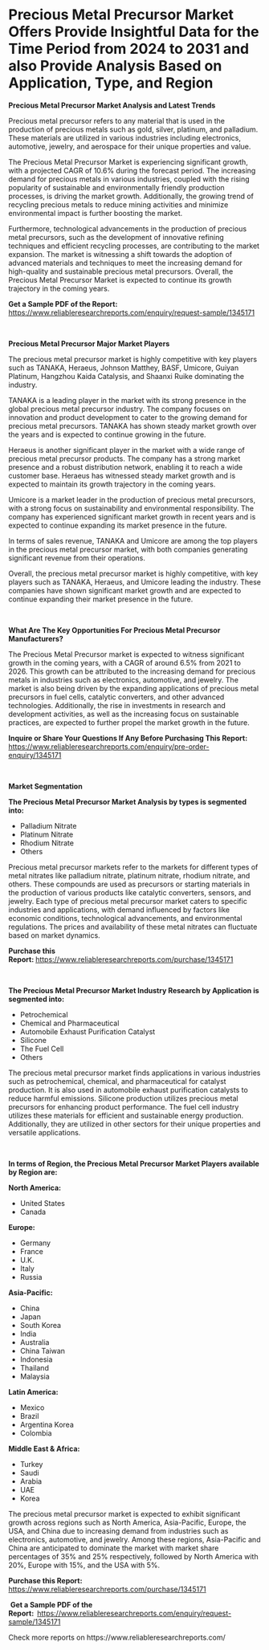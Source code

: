 <p><h1>Precious Metal Precursor Market Offers Provide Insightful Data for the Time Period from 2024 to 2031 and also Provide Analysis Based on Application, Type, and Region</h1></p><p><strong>Precious Metal Precursor Market Analysis and Latest Trends</strong></p>
<p><p>Precious metal precursor refers to any material that is used in the production of precious metals such as gold, silver, platinum, and palladium. These materials are utilized in various industries including electronics, automotive, jewelry, and aerospace for their unique properties and value.</p><p>The Precious Metal Precursor Market is experiencing significant growth, with a projected CAGR of 10.6% during the forecast period. The increasing demand for precious metals in various industries, coupled with the rising popularity of sustainable and environmentally friendly production processes, is driving the market growth. Additionally, the growing trend of recycling precious metals to reduce mining activities and minimize environmental impact is further boosting the market.</p><p>Furthermore, technological advancements in the production of precious metal precursors, such as the development of innovative refining techniques and efficient recycling processes, are contributing to the market expansion. The market is witnessing a shift towards the adoption of advanced materials and techniques to meet the increasing demand for high-quality and sustainable precious metal precursors. Overall, the Precious Metal Precursor Market is expected to continue its growth trajectory in the coming years.</p></p>
<p><strong>Get a Sample PDF of the Report:&nbsp;</strong> <a href="https://www.reliableresearchreports.com/enquiry/request-sample/1345171">https://www.reliableresearchreports.com/enquiry/request-sample/1345171</a></p>
<p>&nbsp;</p>
<p><strong>Precious Metal Precursor Major Market Players</strong></p>
<p><p>The precious metal precursor market is highly competitive with key players such as TANAKA, Heraeus, Johnson Matthey, BASF, Umicore, Guiyan Platinum, Hangzhou Kaida Catalysis, and Shaanxi Ruike dominating the industry.</p><p>TANAKA is a leading player in the market with its strong presence in the global precious metal precursor industry. The company focuses on innovation and product development to cater to the growing demand for precious metal precursors. TANAKA has shown steady market growth over the years and is expected to continue growing in the future.</p><p>Heraeus is another significant player in the market with a wide range of precious metal precursor products. The company has a strong market presence and a robust distribution network, enabling it to reach a wide customer base. Heraeus has witnessed steady market growth and is expected to maintain its growth trajectory in the coming years.</p><p>Umicore is a market leader in the production of precious metal precursors, with a strong focus on sustainability and environmental responsibility. The company has experienced significant market growth in recent years and is expected to continue expanding its market presence in the future.</p><p>In terms of sales revenue, TANAKA and Umicore are among the top players in the precious metal precursor market, with both companies generating significant revenue from their operations.</p><p>Overall, the precious metal precursor market is highly competitive, with key players such as TANAKA, Heraeus, and Umicore leading the industry. These companies have shown significant market growth and are expected to continue expanding their market presence in the future.</p></p>
<p>&nbsp;</p>
<p><strong>What Are The Key Opportunities For Precious Metal Precursor Manufacturers?</strong></p>
<p><p>The Precious Metal Precursor market is expected to witness significant growth in the coming years, with a CAGR of around 6.5% from 2021 to 2026. This growth can be attributed to the increasing demand for precious metals in industries such as electronics, automotive, and jewelry. The market is also being driven by the expanding applications of precious metal precursors in fuel cells, catalytic converters, and other advanced technologies. Additionally, the rise in investments in research and development activities, as well as the increasing focus on sustainable practices, are expected to further propel the market growth in the future.</p></p>
<p><strong>Inquire or Share Your Questions If Any Before Purchasing This Report:</strong> <a href="https://www.reliableresearchreports.com/enquiry/pre-order-enquiry/1345171">https://www.reliableresearchreports.com/enquiry/pre-order-enquiry/1345171</a></p>
<p>&nbsp;</p>
<p><strong>Market Segmentation</strong></p>
<p><strong>The Precious Metal Precursor Market Analysis by types is segmented into:</strong></p>
<p><ul><li>Palladium Nitrate</li><li>Platinum Nitrate</li><li>Rhodium Nitrate</li><li>Others</li></ul></p>
<p><p>Precious metal precursor markets refer to the markets for different types of metal nitrates like palladium nitrate, platinum nitrate, rhodium nitrate, and others. These compounds are used as precursors or starting materials in the production of various products like catalytic converters, sensors, and jewelry. Each type of precious metal precursor market caters to specific industries and applications, with demand influenced by factors like economic conditions, technological advancements, and environmental regulations. The prices and availability of these metal nitrates can fluctuate based on market dynamics.</p></p>
<p><strong>Purchase this Report:&nbsp;</strong><a href="https://www.reliableresearchreports.com/purchase/1345171">https://www.reliableresearchreports.com/purchase/1345171</a></p>
<p>&nbsp;</p>
<p><strong>The Precious Metal Precursor Market Industry Research by Application is segmented into:</strong></p>
<p><ul><li>Petrochemical</li><li>Chemical and Pharmaceutical</li><li>Automobile Exhaust Purification Catalyst</li><li>Silicone</li><li>The Fuel Cell</li><li>Others</li></ul></p>
<p><p>The precious metal precursor market finds applications in various industries such as petrochemical, chemical, and pharmaceutical for catalyst production. It is also used in automobile exhaust purification catalysts to reduce harmful emissions. Silicone production utilizes precious metal precursors for enhancing product performance. The fuel cell industry utilizes these materials for efficient and sustainable energy production. Additionally, they are utilized in other sectors for their unique properties and versatile applications.</p></p>
<p>&nbsp;</p>
<p><strong>In terms of Region, the Precious Metal Precursor Market Players available by Region are:</strong></p>
<p>
    <p> <strong> North America: </strong>
        <ul>
            <li>United States</li>
            <li>Canada</li>
        </ul>
        </p> 
    <p> <strong> Europe: </strong>
        <ul>
            <li>Germany</li>
            <li>France</li>
            <li>U.K.</li>
            <li>Italy</li>
            <li>Russia</li>
        </ul>
        </p> 
    <p> <strong> Asia-Pacific: </strong>
        <ul>
            <li>China</li>
            <li>Japan</li>
            <li>South Korea</li>
            <li>India</li>
            <li>Australia</li>
            <li>China Taiwan</li>
            <li>Indonesia</li>
            <li>Thailand</li>
            <li>Malaysia</li>
        </ul>
        </p> 
    <p> <strong> Latin America: </strong>
        <ul>
            <li>Mexico</li>
            <li>Brazil</li>
            <li>Argentina Korea</li>
            <li>Colombia</li>
        </ul>
        </p> 
    <p> <strong> Middle East & Africa: </strong>
        <ul>
            <li>Turkey</li>
            <li>Saudi</li>
            <li>Arabia</li>
            <li>UAE</li>
            <li>Korea</li>
        </ul>
    </p>
    </p>
<p><p>The precious metal precursor market is expected to exhibit significant growth across regions such as North America, Asia-Pacific, Europe, the USA, and China due to increasing demand from industries such as electronics, automotive, and jewelry. Among these regions, Asia-Pacific and China are anticipated to dominate the market with market share percentages of 35% and 25% respectively, followed by North America with 20%, Europe with 15%, and the USA with 5%.</p></p>
<p><strong>Purchase this Report: </strong><a href="https://www.reliableresearchreports.com/purchase/1345171">https://www.reliableresearchreports.com/purchase/1345171</a></p>
<p>&nbsp;<strong>Get a Sample PDF of the Report:&nbsp;&nbsp;</strong><a href="https://www.reliableresearchreports.com/enquiry/request-sample/1345171">https://www.reliableresearchreports.com/enquiry/request-sample/1345171</a></p>
<p><strong></strong></p>
<p>Check more reports on https://www.reliableresearchreports.com/</p>